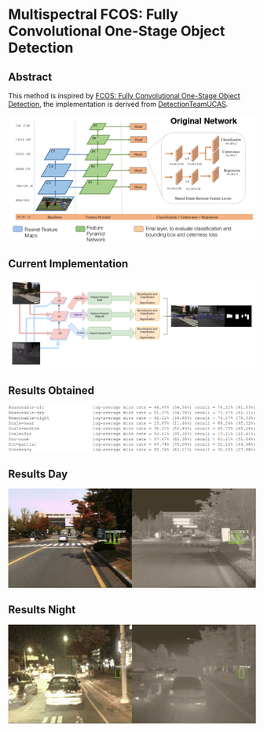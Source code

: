 ﻿# Multispectral FCOS: Fully Convolutional One-Stage Object Detection     

## Abstract
This method is inspired by [FCOS: Fully Convolutional One-Stage Object Detection](https://arxiv.org/abs/1904.01355), the implementation is derived from [DetectionTeamUCAS](https://github.com/DetectionTeamUCAS/FCOS_Tensorflow).     

![1](Original_FCOS.png)         
## Current Implementation
![2](FCOS+Seg.png)    


## Results Obtained
![3](Results.png)         

## Results Day

![](gifs/day_fcos.gif)


## Results Night

![](gifs/night_fcos.gif)